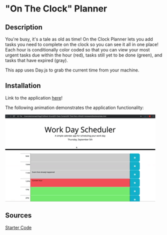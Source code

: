 # "On The Clock" Planner

## Description

You're busy, it's a tale as old as time! On the Clock Planner lets you add tasks you need to complete on the clock so you can see it all in one place! Each hour is conditionally color coded so that you can view your most urgent tasks due within the hour (red), tasks still yet to be done (green), and tasks that have expired (gray).

This app uses Day.js to grab the current time from your machine.

## Installation

Link to the application [here](https://ssnakeoil.github.io/on-the-clock-planner/Develop/index.html)!

The following animation demonstrates the application functionality:

<!-- @TODO: create ticket to review/update image) -->
![A user clicks on slots on the color-coded calendar and edits the events.](./Assets/05-third-party-apis-homework-demo.gif)

## Sources
[Starter Code](https://github.com/coding-boot-camp/crispy-octo-meme)
